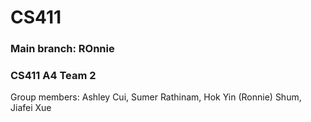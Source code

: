 # CS411

### Main branch: ROnnie

### CS411 A4 Team 2
Group members: Ashley Cui, Sumer Rathinam, Hok Yin (Ronnie) Shum, Jiafei Xue
